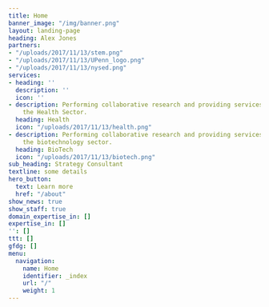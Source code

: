 ```yaml
---
title: Home
banner_image: "/img/banner.png"
layout: landing-page
heading: Alex Jones
partners:
- "/uploads/2017/11/13/stem.png"
- "/uploads/2017/11/13/UPenn_logo.png"
- "/uploads/2017/11/13/nysed.png"
services:
- heading: ''
  description: ''
  icon: ''
- description: Performing collaborative research and providing services to support
    the Health Sector.
  heading: Health
  icon: "/uploads/2017/11/13/health.png"
- description: Performing collaborative research and providing services to support
    the biotechnology sector.
  heading: BioTech
  icon: "/uploads/2017/11/13/biotech.png"
sub_heading: Strategy Consultant
textline: some details
hero_button:
  text: Learn more
  href: "/about"
show_news: true
show_staff: true
domain_expertise_in: []
expertise_in: []
'': []
ttt: []
gfdg: []
menu:
  navigation:
    name: Home
    identifier: _index
    url: "/"
    weight: 1
---
```

